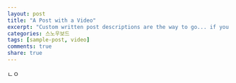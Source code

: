```yaml
---
layout: post
title: "A Post with a Video"
excerpt: "Custom written post descriptions are the way to go... if you're not lazy."
categories: 스노우보드
tags: [sample-post, video]
comments: true
share: true
---
```

ㄴㅇ
